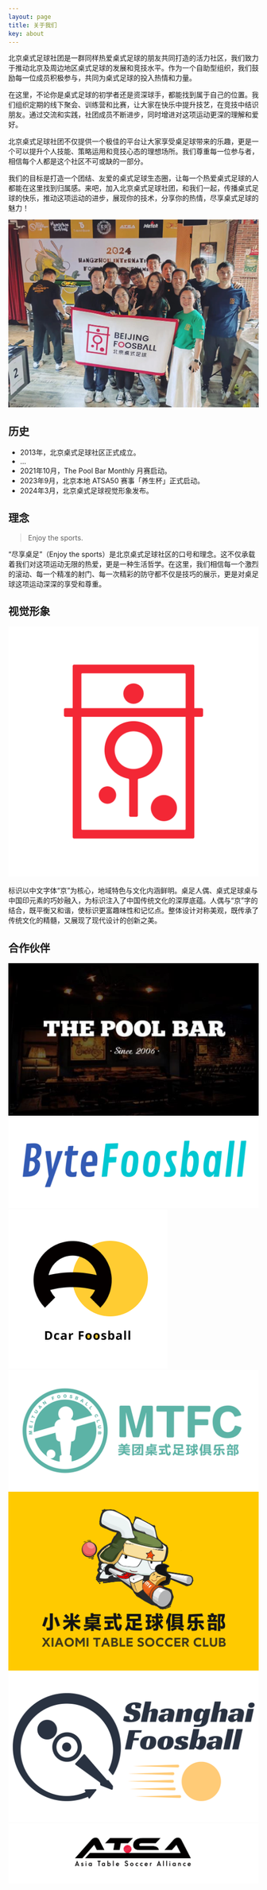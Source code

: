 ```yaml
---
layout: page
title: 关于我们
key: about
---
```


北京桌式足球社团是一群同样热爱桌式足球的朋友共同打造的活力社区，我们致力于推动北京及周边地区桌式足球的发展和竞技水平。作为一个自助型组织，我们鼓励每一位成员积极参与，共同为桌式足球的投入热情和力量。

在这里，不论你是桌式足球的初学者还是资深球手，都能找到属于自己的位置。我们组织定期的线下聚会、训练营和比赛，让大家在快乐中提升技艺，在竞技中结识朋友。通过交流和实践，社团成员不断进步，同时增进对这项运动更深的理解和爱好。

北京桌式足球社团不仅提供一个极佳的平台让大家享受桌足球带来的乐趣，更是一个可以提升个人技能、策略运用和竞技心态的理想场所。我们尊重每一位参与者，相信每个人都是这个社区不可或缺的一部分。

我们的目标是打造一个团结、友爱的桌式足球生态圈，让每一个热爱桌式足球的人都能在这里找到归属感。来吧，加入北京桌式足球社团，和我们一起，传播桌式足球的快乐，推动这项运动的进步，展现你的技术，分享你的热情，尽享桌式足球的魅力！

<div class="img-wrapper">
  <img alt="Beijing Foosball Members" src="/assets/images/members.jpg" class="img-1-2" />
</div>

## 历史

- 2013年，北京桌式足球社区正式成立。
- ...
- 2021年10月，The Pool Bar Monthly 月赛启动。
- 2023年9月，北京本地 ATSA50 赛事「养生杯」正式启动。
- 2024年3月，北京桌式足球视觉形象发布。

## 理念

> Enjoy the sports.

“尽享桌足”（Enjoy the sports）是北京桌式足球社区的口号和理念。这不仅承载着我们对这项运动无限的热爱，更是一种生活哲学。在这里，我们相信每一个激烈的滚动、每一个精准的射门、每一次精彩的防守都不仅是技巧的展示，更是对桌足球这项运动深深的享受和尊重。

## 视觉形象

<div class="img-wrapper">
  <img alt="Beijing Foosball Logo" src="/assets/images/logo.png" class="img-1-4" />
</div>

标识以中文字体“京”为核心，地域特色与文化内涵鲜明。桌足人偶、桌式足球桌与中国印元素的巧妙融入，为标识注入了中国传统文化的深厚底蕴。人偶与“京”字的结合，既平衡又和谐，使标识更富趣味性和记忆点。整体设计对称美观，既传承了传统文化的精髓，又展现了现代设计的创新之美。

## 合作伙伴

<div class="img-wrapper">
  <img alt="ThePoolBar Logo" src="/assets/images/cooperator/the-pool-bar.png" class="img-1-4" />
</div>
<div class="img-wrapper">
  <img alt="Byte Foosball Logo" src="/assets/images/cooperator/byte-foos.png" class="img-1-4" />
</div>
<div class="img-wrapper">
  <img alt="Dcar Foosball Logo" src="/assets/images/cooperator/dcar-foos.png" class="img-1-4" />
</div>
<div class="img-wrapper">
  <img alt="Meituan Foosball Logo" src="/assets/images/cooperator/meituan-foosball-club.png" class="img-1-4" />
</div>
<div class="img-wrapper">
  <img alt="Xiaomi Table Soccer Logo" src="/assets/images/cooperator/xiaomi-table-soccer.png" class="img-1-4" />
</div>
<div class="img-wrapper">
  <img alt="Shanghai Foosball Logo" src="/assets/images/cooperator/shanghai-foosball.jpg" class="img-1-4" />
</div>
<div class="img-wrapper">
  <img alt="ATSA Logo" src="/assets/images/cooperator/ATSALogo.jpg" class="img-1-2" />
</div>
